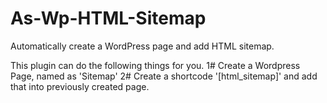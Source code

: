 # As-Wp-HTML-Sitemap
Automatically create a WordPress page and add HTML sitemap.

This plugin can do the following things for you.
1# Create a Wordpress Page, named as 'Sitemap'
2# Create a shortcode '[html_sitemap]' and add that into previously created page.
